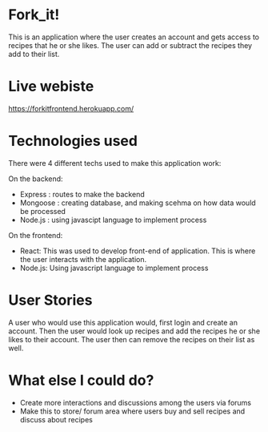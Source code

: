 # Fork_it! 

This is an application where the user creates an account and gets access to recipes that he or she likes. The user can add or subtract the recipes they add to their list. 

# Live webiste

https://forkitfrontend.herokuapp.com/


# Technologies used

There were 4 different techs used to make this application work:

On the backend:
- Express : routes to make the backend
- Mongoose : creating database, and making scehma on how data would be processed 
- Node.js : using javascipt language to implement process 

On the frontend: 
- React: This was used to develop front-end of application. This is where the user interacts with the application.
- Node.js: Using javascript language to implement process

# User Stories 

A user who would use this application would, first login and create an account. Then the user would look up recipes and add the recipes he or she likes to their account. The user then can remove the recipes on their list as well.  


# What else I could do?

- Create more interactions and discussions among the users via forums
- Make this to store/ forum area where users buy and sell recipes and discuss about recipes 
